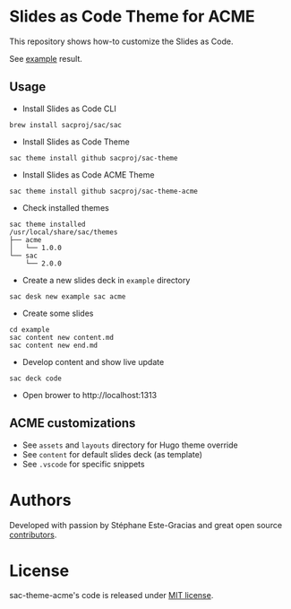# Slides as Code Theme for ACME

This repository shows how-to customize the Slides as Code.

See [example](https://sacproj.github.io/sac-theme-acme/) result.

## Usage
- Install Slides as Code CLI
```
brew install sacproj/sac/sac
```
- Install Slides as Code Theme
```
sac theme install github sacproj/sac-theme
```
- Install Slides as Code ACME Theme
```
sac theme install github sacproj/sac-theme-acme
```
- Check installed themes
```
sac theme installed
/usr/local/share/sac/themes
├── acme
│   └── 1.0.0
└── sac
    └── 2.0.0
```
- Create a new slides deck in `example` directory
```
sac desk new example sac acme
```
- Create some slides
```
cd example
sac content new content.md
sac content new end.md
```
- Develop content and show live update
```
sac deck code
```
- Open brower to http://localhost:1313

## ACME customizations
- See `assets` and `layouts` directory for Hugo theme override
- See `content` for default slides deck (as template)
- See `.vscode` for specific snippets

# Authors
Developed with passion by Stéphane Este-Gracias and great open source [contributors](https://github.com/sacproj/sac-theme-acme/graphs/contributors).

# License
sac-theme-acme's code is released under [MIT license](LICENSE).
